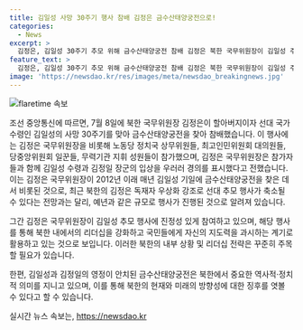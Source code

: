```yaml
---
title: 김일성 사망 30주기 행사 참배 김정은 금수산태양궁전으로!
categories:
  - News
excerpt: >
  김정은, 김일성 30주기 추모 위해 금수산태양궁전 참배 김정은 북한 국무위원장이 김일성 주석의 사망 30주기를 맞아 금수산태양궁전을 찾아 참배했다. 이에는 노동당 상무위원들, 대의원들, 일꾼들, 무력기관 지휘 성원들이 참가했으며, 김 위원장은 수령과 장군의 입상을 숭고한 경의를 표시했다. 최근 우상화 강조되는 가운데 예년과 동일한 규모의 추모행사가 진행되며, 북한의 추모 분위기가 이어지고 있음을 확인했다.
feature_text: >
  김정은, 김일성 30주기 추모 위해 금수산태양궁전 참배 김정은 북한 국무위원장이 김일성 주석의 사망 30주기를 맞아 금수산태양궁전을 찾아 참배했다. 이에는 노동당 상무위원들, 대의원들, 일꾼들, 무력기관 지휘 성원들이 참가했으며, 김 위원장은 수령과 장군의 입상을 숭고한 경의를 표시했다. 최근 우상화 강조되는 가운데 예년과 동일한 규모의 추모행사가 진행되며, 북한의 추모 분위기가 이어지고 있음을 확인했다.
image: 'https://newsdao.kr/res/images/meta/newsdao_breakingnews.jpg'
---
```


<p><img src="https://newsdao.kr/res/images/meta/newsdao_breakingnews.jpg" alt="flaretime 속보" /></p>

<p>조선 중앙통신에 따르면, 7월 8일에 북한 국무위원장 김정은이 할아버지이자 선대 국가수령인 김일성의 사망 30주기를 맞아 금수산태양궁전을 찾아 참배했습니다. 이 행사에는 김정은 국무위원장을 비롯해 노동당 정치국 상무위원들, 최고인민위원회 대의원들, 당중앙위원회 일꾼들, 무력기관 지휘 성원들이 참가했으며, 김정은 국무위원장은 참가자들과 함께 김일성 수령과 김정일 장군의 입상을 우러러 경의를 표시했다고 전했습니다. 이는 김정은 국무위원장이 2012년 이래 매년 김일성 기일에 금수산태양궁전을 찾은 데서 비롯된 것으로, 최근 북한의 김정은 독재자 우상화 강조로 선대 추모 행사가 축소될 수 있다는 전망과는 달리, 예년과 같은 규모로 행사가 진행된 것으로 알려져 있습니다.</p>

<p>그간 김정은 국무위원장이 김일성 추모 행사에 진정성 있게 참여하고 있으며, 해당 행사를 통해 북한 내에서의 리더십을 강화하고 국민들에게 자신의 지도력을 과시하는 계기로 활용하고 있는 것으로 보입니다. 이러한 북한의 내부 상황 및 리더십 전략은 꾸준히 주목할 필요가 있습니다.</p>

<p>한편, 김일성과 김정일의 영정이 안치된 금수산태양궁전은 북한에서 중요한 역사적·정치적 의미를 지니고 있으며, 이를 통해 북한의 현재와 미래의 방향성에 대한 징후를 엿볼 수 있다고 할 수 있습니다.</p>
실시간 뉴스 속보는, <a href="https://newsdao.kr" rel="dofollow">https://newsdao.kr</a>


